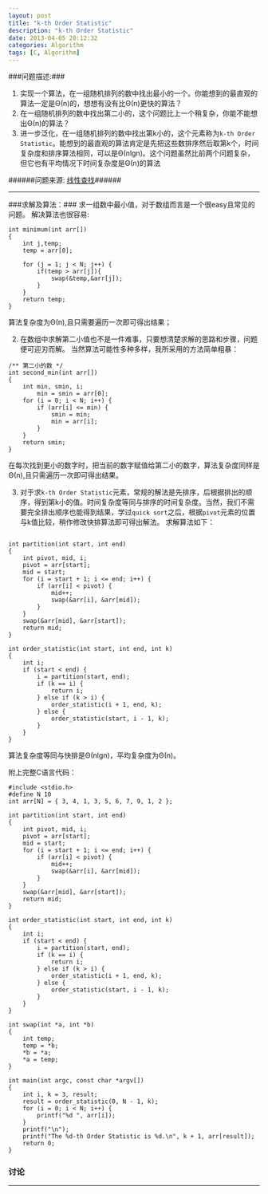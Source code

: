 ```yaml
---
layout: post
title: "k-th Order Statistic"
description: "k-th Order Statistic"
date: 2013-04-05 20:12:32
categories: Algorithm
tags: [C, Algorithm]
---
```


###问题描述:###
1. 实现一个算法，在一组随机排列的数中找出最小的一个。你能想到的最直观的算法一定是Θ(n)的，想想有没有比Θ(n)更快的算法？
2. 在一组随机排列的数中找出第二小的，这个问题比上一个稍复杂，你能不能想出Θ(n)的算法？
3. 进一步泛化，在一组随机排列的数中找出第k小的，这个元素称为`k-th Order Statistic`。能想到的最直观的算法肯定是先把这些数排序然后取第k个，时间复杂度和排序算法相同，可以是Θ(nlgn)。这个问题虽然比前两个问题复杂，但它也有平均情况下时间复杂度是Θ(n)的算法

######问题来源: [线性查找](http://learn.akae.cn/media/ch11s05.html)######

---------------
###求解及算法：###
求一组数中最小值，对于数组而言是一个很easy且常见的问题。
解决算法也很容易:

    int minimum(int arr[])
    {
        int j,temp;
        temp = arr[0];
    
        for (j = 1; j < N; j++) {
            if(temp > arr[j]){
                swap(&temp,&arr[j]);
            }
        }
        return temp;
    }

算法复杂度为Θ(n),且只需要遍历一次即可得出结果；

<!-- more -->

2. 在数组中求解第二小值也不是一件难事，只要想清楚求解的思路和步骤，问题便可迎刃而解。
当然算法可能性多种多样，我所采用的方法简单粗暴：

```
/** 第二小的数 */
int second_min(int arr[])
{
    int min, smin, i;
        min = smin = arr[0];
    for (i = 0; i < N; i++) {
        if (arr[i] <= min) {
            smin = min;
            min = arr[i];
        }
    }
    return smin;
}
```
在每次找到更小的数字时，把当前的数字赋值给第二小的数字，算法复杂度同样是Θ(n),且只需遍历一次即可得出结果。

3. 对于求`k-th Order Statistic`元素，常规的解法是先排序，后根据排出的顺序，得到第k小的值。时间复杂度等同与排序的时间复杂度。当然，我们不需要完全排出顺序也能得到结果，学过`quick sort`之后，根据`pivot`元素的位置与k值比较，稍作修改快排算法即可得出解法。
求解算法如下：

<pre><code>
int partition(int start, int end)
{
    int pivot, mid, i;
    pivot = arr[start];
    mid = start;
    for (i = start + 1; i &lt;= end; i++) {
        if (arr[i] &lt; pivot) {
            mid++;
            swap(&amp;arr[i], &amp;arr[mid]);
        }
    }
    swap(&amp;arr[mid], &amp;arr[start]);
    return mid;
}

int order_statistic(int start, int end, int k)
{
    int i;
    if (start &lt; end) {
        i = partition(start, end);
        if (k == i) {
            return i;
        } else if (k &gt; i) {
            order_statistic(i + 1, end, k);
        } else {
            order_statistic(start, i - 1, k);
        }
    }
}
</code></pre>

算法复杂度等同与快排是Θ(nlgn)，平均复杂度为Θ(n)。

附上完整C语言代码：

<pre><code>#include &lt;stdio.h&gt;
#define N 10
int arr[N] = { 3, 4, 1, 3, 5, 6, 7, 9, 1, 2 };

int partition(int start, int end)
{
    int pivot, mid, i;
    pivot = arr[start];
    mid = start;
    for (i = start + 1; i &lt;= end; i++) {
        if (arr[i] &lt; pivot) {
            mid++;
            swap(&amp;arr[i], &amp;arr[mid]);
        }
    }
    swap(&amp;arr[mid], &amp;arr[start]);
    return mid;
}

int order_statistic(int start, int end, int k)
{
    int i;
    if (start &lt; end) {
        i = partition(start, end);
        if (k == i) {
            return i;
        } else if (k &gt; i) {
            order_statistic(i + 1, end, k);
        } else {
            order_statistic(start, i - 1, k);
        }
    }
}

int swap(int *a, int *b)
{
    int temp;
    temp = *b;
    *b = *a;
    *a = temp;
}

int main(int argc, const char *argv[])
{
    int i, k = 3, result;
    result = order_statistic(0, N - 1, k);
    for (i = 0; i &lt; N; i++) {
        printf("%d ", arr[i]);
    }
    printf("\n");
    printf("The %d-th Order Statistic is %d.\n", k + 1, arr[result]);
    return 0;
}
</code></pre>

### 讨论

----------------------
